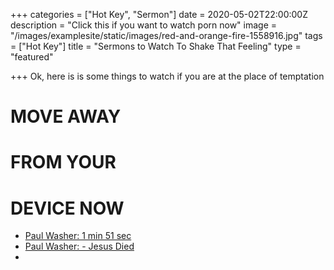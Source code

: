+++
categories = ["Hot Key", "Sermon"]
date = 2020-05-02T22:00:00Z
description = "Click this if you want to watch porn now"
image = "/images/examplesite/static/images/red-and-orange-fire-1558916.jpg"
tags = ["Hot Key"]
title = "Sermons to Watch To Shake That  Feeling"
type = "featured"

+++
Ok, here is is some things to watch if you are at the place of temptation

# **MOVE AWAY** 

# **FROM YOUR** 

# **DEVICE NOW**

* [Paul Washer: 1 min 51 sec](https://www.youtube.com/watch?v=ePt1daKYsB4)
* [Paul Washer: - Jesus Died](https://www.youtube.com/watch?v=a11ASw5NRUw)
* 
